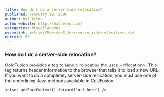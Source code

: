 ```yaml
---
title: How do I do a server-side relocation?
published: February 19, 2006
author: Hal Helms
authorwebsite: http://halhelms.com/
categories: Miscellaneous
permalink: entries/How-do-I-do-a-serverside-relocation.html
entryid: 59
---
```


<h3>How do I do a server-side relocation?</h3>

<p>
ColdFusion provides a tag to handle relocating the user, &lt;cflocation&gt;. This tag returns header information to the browser that tells it to load a new URL. If you want to do a completely server-side relocation, you must use one of the underlining Java methods available in ColdFusion:
</p>

<pre><code class="language-markup">&lt;cfset getPageContext().forward('url_here') /&gt;
</code></pre>




